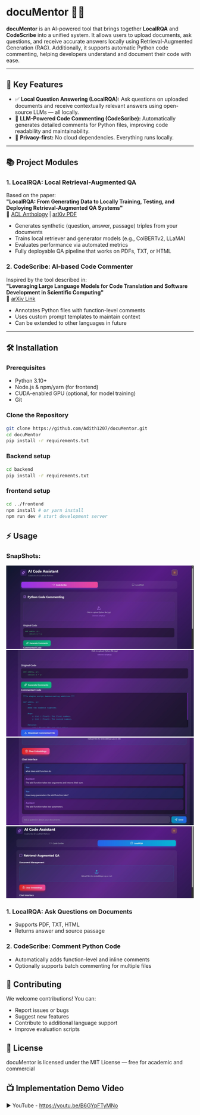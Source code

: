 # docuMentor 🧠📄

**docuMentor** is an AI-powered tool that brings together **LocalRQA** and **CodeScribe** into a unified system. It allows users to upload documents, ask questions, and receive accurate answers locally using Retrieval-Augmented Generation (RAG). Additionally, it supports automatic Python code commenting, helping developers understand and document their code with ease.

---

## 🚀 Key Features

- ✅ **Local Question Answering (LocalRQA):** Ask questions on uploaded documents and receive contextually relevant answers using open-source LLMs — all locally.
- 🧠 **LLM-Powered Code Commenting (CodeScribe):** Automatically generates detailed comments for Python files, improving code readability and maintainability.
- 🔐 **Privacy-first:** No cloud dependencies. Everything runs locally.

---

## 📚 Project Modules

### 1. LocalRQA: Local Retrieval-Augmented QA

Based on the paper:  
**"LocalRQA: From Generating Data to Locally Training, Testing, and Deploying Retrieval-Augmented QA Systems"**  
📎 [ACL Anthology](https://aclanthology.org/2024.acl-demos.14/) | [arXiv PDF](https://arxiv.org/pdf/2403.00982.pdf)

- Generates synthetic ⟨question, answer, passage⟩ triples from your documents
- Trains local retriever and generator models (e.g., ColBERTv2, LLaMA)
- Evaluates performance via automated metrics
- Fully deployable QA pipeline that works on PDFs, TXT, or HTML

### 2. CodeScribe: AI-based Code Commenter

Inspired by the tool described in:  
**"Leveraging Large Language Models for Code Translation and Software Development in Scientific Computing"**  
📎 [arXiv Link](https://arxiv.org/abs/2410.24119)

- Annotates Python files with function-level comments
- Uses custom prompt templates to maintain context
- Can be extended to other languages in future

---

## 🛠️ Installation

### Prerequisites

- Python 3.10+
- Node.js & npm/yarn (for frontend)
- CUDA-enabled GPU (optional, for model training)
- Git

### Clone the Repository

```bash
git clone https://github.com/Adith1207/docuMentor.git
cd docuMentor
pip install -r requirements.txt
```

### Backend setup
```bash
cd backend
pip install -r requirements.txt
```

### frontend setup

```bash
cd ../frontend
npm install # or yarn install
npm run dev # start development server
```


## ⚡ Usage

### SnapShots:

![Alt text](./Sample_Img/WhatsApp%20Image%202025-10-04%20at%209.49.32%20AM.jpeg)
![Alt text](./Sample_Img/WhatsApp%20Image%202025-10-04%20at%209.49.33%20AM.jpeg)
![Alt text](<./Sample_Img/WhatsApp%20Image%202025-10-04%20at%209.49.34%20AM%20(1).jpeg>)
![Alt text](./Sample_Img/WhatsApp%20Image%202025-10-04%20at%209.49.34%20AM.jpeg)

### 1. LocalRQA: Ask Questions on Documents

- Supports PDF, TXT, HTML
- Returns answer and source passage

### 2. CodeScribe: Comment Python Code

- Automatically adds function-level and inline comments
- Optionally supports batch commenting for multiple files

## 🤝 Contributing

We welcome contributions! You can:

- Report issues or bugs
- Suggest new features
- Contribute to additional language support
- Improve evaluation scripts

## 📜 License

docuMentor is licensed under the MIT License — free for academic and commercial

## 📺 Implementation Demo Video

▶️ YouTube - https://youtu.be/B6GYpFTyMNo
